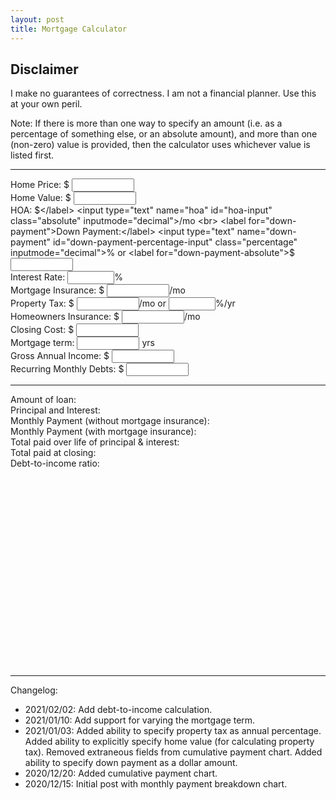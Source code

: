 ```yaml
---
layout: post
title: Mortgage Calculator
---
```


## Disclaimer
I make no guarantees of correctness. I am not a financial planner. Use this at your own peril.

Note: If there is more than one way to specify an amount (i.e. as a
percentage of something else, or an absolute amount), and more than one
(non-zero) value is provided, then the calculator uses whichever value is
listed first.

<style>
  .absolute {
    width: 100px;
  }
  .percentage {
    width: 75px;
  }
</style>

<hr>

<label for="price">Home Price: $</label>
<input type="text" name="price" id="price-input" class="absolute" inputmode="decimal">
<br>
<label for="home-value">Home Value: $</label>
<input type="text" name="home-value" id="home-value-input" class="absolute" inputmode="decimal">
<span id='home-value-hint'></span>
<br>
<label for="HOA">HOA: $</label>
<input type="text" name="hoa" id="hoa-input" class="absolute" inputmode="decimal">/mo
<br>
<label for="down-payment">Down Payment:</label>
<input type="text" name="down-payment" id="down-payment-percentage-input" class="percentage" inputmode="decimal">%
or <label for="down-payment-absolute">$</label>
<input type="text" name="down-paymentabsolute" id="down-payment-absolute-input" class="absolute" inputmode="decimal">
<span id='down-payment-hint'></span>
<br>
<label for="interest-rate">Interest Rate:</label>
<input type="text" name="interest-rate" id="interest-rate-input" class="percentage" inputmode="decimal">%
<br>
<label for="mortgage-insurance">Mortgage Insurance: $</label>
<input type="text" name="mortgage-insurance" id="mortgage-insurance-input" class="absolute" inputmode="decimal">/mo
<br>
<label for="property-tax">Property Tax: $</label>
<input type="text" name="property-tax-absolute" id="property-tax-absolute-input" class="absolute" inputmode="decimal">/mo
or
<input type="text" name="property-tax-percentage" id="property-tax-percentage-input" class="percentage" inputmode="decimal">%/yr
<span id='property-tax-percentage-hint'></span>
<br>
<label for="homeowners-insurance">Homeowners Insurance: $</label>
<input type="text" name="homeowners-insurance" id="homeowners-insurance-input" class="absolute" inputmode="decimal">/mo
<br>
<label for="closing-cost">Closing Cost: $</label>
<input type="text" name="closing-cost" id="closing-cost-input" class="absolute" inputmode="decimal">
<br>
<label for="mortgage-term">Mortgage term: </label>
<input type="text" name="mortgage-term" id="mortgage-term-input" class="absolute" inputmode="decimal"> yrs
<span id='mortgage-term-hint'></span>
<br>
<label for="annual-income">Gross Annual Income: $</label>
<input type="text" name="annual-income" id="annual-income-input" class="absolute">
<br>
<label for="closing-cost">Recurring Monthly Debts: $</label>
<input type="text" name="monthly-debt" id="monthly-debt-input" class="absolute">
<br>
<hr>

<div><span>Amount of loan: </span><span id="loan-amount-output"></span></div>
<div><span>Principal and Interest: </span><span id="principal-and-interest-output"></span></div>
<div><span>Monthly Payment<span id="monthly-payment-without-pmi-span"> (without mortgage insurance)</span>: </span><span id="monthly-payment-output"></span></div>
<div id="monthly-payment-pmi-div"><span>Monthly Payment (with mortgage insurance): </span><span id="monthly-payment-pmi-output"></span></div>
<div><span>Total paid over life of principal & interest: </span><span id="lifetime-payment-output"></span></div>
<div><span>Total paid at closing: </span><span id="purchase-payment-output"></span></div>
<div id="debt-to-income-ratio-div"><span>Debt-to-income ratio: </span><span id="debt-to-income-ratio-output"></span></div>

<div id="schedule_viz">
  <svg></svg>
</div>
<br>
<div id="cumulative_viz">
  <svg></svg>
</div>

<hr>
Changelog:
<ul>
  <li>2021/02/02: Add debt-to-income calculation.</li>
  <li>2021/01/10: Add support for varying the mortgage term.</li>
  <li>2021/01/03: Added ability to specify property tax as annual percentage. Added ability to explicitly specify home value (for calculating property tax). Removed extraneous fields from cumulative payment chart. Added ability to specify down payment as a dollar amount.</li>
  <li>2020/12/20: Added cumulative payment chart.</li>
  <li>2020/12/15: Initial post with monthly payment breakdown chart.</li>
</ul>

<script src="https://d3js.org/d3.v6.min.js"></script>
<script src="{{ site.baseurl }}/assets/js/mortgage.js"></script>
